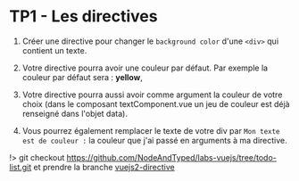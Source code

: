 # TP1 - Les directives

1) Créer une directive pour changer le `background color` d'une `<div>` qui contient un texte.

2) Votre directive pourra avoir une couleur par défaut. Par exemple la couleur par défaut sera : **yellow**,

3) Votre directive pourra aussi avoir comme argument la couleur de votre choix (dans le composant textComponent.vue un jeu de couleur est déjà renseigné dans l'objet data).

4) Vous pourrez également remplacer le texte de votre div par `Mon texte est de couleur :` la couleur que j'ai passé en arguments à ma directive.

!> git checkout https://github.com/NodeAndTyped/labs-vuejs/tree/todo-list.git et prendre la branche [vuejs2-directive](https://github.com/NodeAndTyped/labs-vuejs/tree/todo-list/vuejs2-directive)


